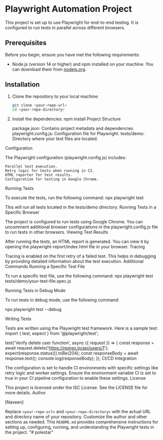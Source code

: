 # Playwright Automation Project

This project is set up to use Playwright for end-to-end testing. It is configured to run tests in parallel across different browsers.

## Prerequisites

Before you begin, ensure you have met the following requirements:
- Node.js (version 14 or higher) and npm installed on your machine. You can download them from [nodejs.org](https://nodejs.org/).

## Installation

1. Clone the repository to your local machine:

   ```sh
   git clone <your-repo-url>
   cd <your-repo-directory>
2. Install the dependencies:
    npm install
    Project Structure

    package.json: Contains project metadata and dependencies.
    playwright.config.js: Configuration file for Playwright.
    tests/demo: Directory where your test files are located.

Configuration

The Playwright configuration (playwright.config.js) includes:

    Parallel test execution.
    Retry logic for tests when running in CI.
    HTML reporter for test results.
    Configuration for testing in Google Chrome.

Running Tests

To execute the tests, run the following command:
npx playwright test

This will run all tests located in the tests/demo directory.
Running Tests in a Specific Browser

The project is configured to run tests using Google Chrome. You can uncomment additional browser configurations in the playwright.config.js file to run tests in other browsers.
Viewing Test Results

After running the tests, an HTML report is generated. You can view it by opening the playwright-report/index.html file in your browser.
Tracing

Tracing is enabled on the first retry of a failed test. This helps in debugging by providing detailed information about the test execution.
Additional Commands
Running a Specific Test File

To run a specific test file, use the following command:
npx playwright test tests/demo/your-test-file.spec.js

Running Tests in Debug Mode

To run tests in debug mode, use the following command:

npx playwright test --debug

Writing Tests

Tests are written using the Playwright test framework. Here is a sample test:
import { test, expect } from '@playwright/test';

test('Verify delete user function', async ({ request }) => {
    const response = await request.delete('https://reqres.in/api/users/1');
    expect(response.status()).toBe(204);
    const responseBody = await response.text();
    console.log(responseBody);
});
CI/CD Integration

The configuration is set to handle CI environments with specific settings like retry logic and worker settings. Ensure the environment variable CI is set to true in your CI pipeline configuration to enable these settings.
License

This project is licensed under the ISC License. See the LICENSE file for more details.
Author

[Naveen]


Replace `<your-repo-url>` and `<your-repo-directory>` with the actual URL and directory name of your repository. Customize the author and other sections as needed. This `README.md` provides comprehensive instructions for setting up, configuring, running, and understanding the Playwright tests in the project.
"# polestar" 
